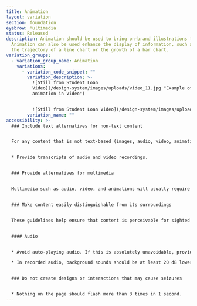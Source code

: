 ```yaml
---
title: Animation
layout: variation
section: foundation
eyebrow: Multimedia
status: Released
description: Animation should be used to bring on-brand illustrations to life.
  Animation can also be used enhance the display of information, such as drawing
  the trajectory of a line chart or the growth of a bar chart.
variation_groups:
  - variation_group_name: Animation
    variations:
      - variation_code_snippet: ""
        variation_description: >-
          ![Still from Student Loan
          Video](/design-system/images/uploads/video_11.jpg "Example of
          animation in Video")


          ![Still from Student Loan Video](/design-system/images/uploads/video_12.jpg "Example of animation in Video")
        variation_name: ""
accessibility: >-
  ### Include text alternatives for non-text content


  For any content that is not text-based (images, audio, video, animations, charts, graphs, etc), provide an alternative version of that content that is text-based.


  * Provide transcripts of audio and video recordings.


  ### Provide alternatives for multimedia


  Multimedia such as audio, video, and animations will usually require more than just descriptive text. In most cases, the timing of text and descriptions in these files is important and should therefore be incorporated in an accessible manner.


  ### Make content easily distinguishable from its surroundings


  These guidelines help ensure that content is perceivable for sighted users.


  #### Audio


  * Avoid auto-playing audio. If this is absolutely unavoidable, provide a control that allows the user to stop the audio and adjust or mute the volume.

  * In recorded audio, background sounds should be at least 20 dB lower than foreground sounds and speech. This does not apply to music.


  ### Do not create designs or interactions that may cause seizures


  * Nothing on the page should flash more than 3 times in 1 second.
---
```

